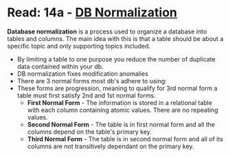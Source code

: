 # Read: 14a - [DB Normalization](https://www.essentialsql.com/get-ready-to-learn-sql-database-normalization-explained-in-simple-english/)

**Database normalization** is a process used to organize a database into tables and columns. The main idea with this is that a table should be about a specific topic and only supporting topics included. 
- By limiting a table to one purpose you reduce the number of duplicate data contained within your db. 
- DB normalization fixes modification anomalies
- There are 3 normal forms most db's adhere to using:
- These forms are progression, meaning to qualify for 3rd normal form a table must first satisfy 2nd and 1st normal forms. 
  - **First Normal Form** - The information is stored in a relational table with each column containing atomic values. There are no repeating values.
  - **Second Normal Form** - The table is in first normal form and all the columns depend on the table's primary key. 
  - **Third Normal Form** - The table is in second normal form and all of its columns are not transitively dependant on the primary key. 



  